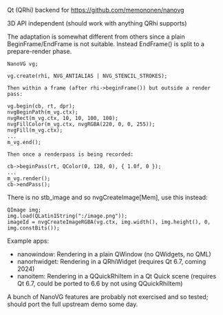 Qt (QRhi) backend for https://github.com/memononen/nanovg

3D API independent (should work with anything QRhi supports)

The adaptation is somewhat different from others since a plain BeginFrame/EndFrame is not suitable.
Instead EndFrame() is split to a prepare-render phase.

```
NanoVG vg;

vg.create(rhi, NVG_ANTIALIAS | NVG_STENCIL_STROKES);

Then within a frame (after rhi->beginFrame()) but outside a render pass:

vg.begin(cb, rt, dpr);
nvgBeginPath(m_vg.ctx);
nvgRect(m_vg.ctx, 10, 10, 100, 100);
nvgFillColor(m_vg.ctx, nvgRGBA(220, 0, 0, 255));
nvgFill(m_vg.ctx);
...
m_vg.end();

Then once a renderpass is being recorded:

cb->beginPass(rt, QColor(0, 128, 0), { 1.0f, 0 });
...
m_vg.render();
cb->endPass();
```

There is no stb_image and so nvgCreateImage[Mem], use this instead:

```
QImage img;
img.load(QLatin1String(":/image.png"));
imageId = nvgCreateImageRGBA(vg.ctx, img.width(), img.height(), 0, img.constBits());
```

Example apps:
- nanowindow: Rendering in a plain QWindow (no QWidgets, no QML)
- nanorhwidget: Rendering in a QRhiWidget (requires Qt 6.7, coming 2024)
- nanoitem: Rendering in a QQuickRhiItem in a Qt Quick scene (requires Qt 6.7, could be ported to 6.6 by not using QQuickRhiItem)

A bunch of NanoVG features are probably not exercised and so tested; should port the full upstream demo some day.
